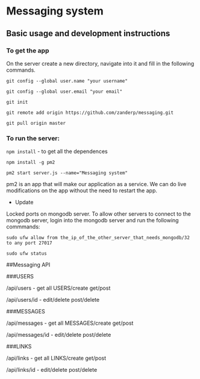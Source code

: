 #  Messaging system

##  Basic usage and development instructions

###  To get the app

On the server create a new directory, navigate into it and fill in the following commands.

`git config --global user.name "your username"`

`git config --global user.email "your email"`

`git init`

`git remote add origin https://github.com/zanderp/messaging.git`

`git pull origin master`

###  To run the server:

`npm install` - to get all the dependences

`npm install -g pm2`

`pm2 start server.js --name="Messaging system"`

pm2 is an app that will make our application as a service. We can do live modifications on the app without the need to restart the app.

* Update

Locked ports on mongodb server. To allow other servers to connect to the mongodb server, login into the mongodb server and run the following commmands:

`sudo ufw allow from the_ip_of_the_other_server_that_needs_mongodb/32 to any port 27017`

`sudo ufw status`

##Messaging API

###USERS

/api/users - get all USERS/create get/post

/api/users/id - edit/delete post/delete

###MESSAGES

/api/messages - get all MESSAGES/create get/post

/api/messages/id - edit/delete post/delete

###LINKS

/api/links - get all LINKS/create get/post

/api/links/id - edit/delete post/delete
